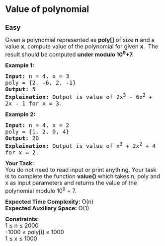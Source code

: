 # Value of polynomial
## Easy
<div class="problems_problem_content__Xm_eO"><p><span style="font-size:18px">Given a polynomial represented as <strong>poly[]</strong>&nbsp;of size <strong>n</strong> and a value <strong>x</strong>, compute value of the polynomial for given <strong>x</strong>.&nbsp; The result should be computed <strong>under modulo 10<sup>9</sup>+7.</strong>&nbsp;</span></p>

<p><span style="font-size:18px"><strong>Example 1:</strong></span></p>

<pre><span style="font-size:18px"><strong>Input:</strong> n = 4, x = 3
poly = {2, -6, 2, -1}
<strong>Output:</strong> 5
<strong>Explaination:</strong> Output is value of 2x<sup>3</sup> - 6x<sup>2</sup> + 
2x - 1 for x = 3.</span></pre>

<p><strong><span style="font-size:18px">Example 2:</span></strong></p>

<pre><span style="font-size:18px"><strong>Input:</strong> n = 4, x = 2
poly = {1, 2, 0, 4}
<strong>Output: </strong>20
<strong>Explaination:</strong> Output is value of x<sup>3</sup> + 2x<sup>2</sup> + 4 
for x = 2.</span></pre>

<p><span style="font-size:18px"><strong>Your Task:</strong><br>
You do not need to read input or print anything. Your task is to complete the function <strong>value()</strong> which takes n, poly&nbsp;and x as input parameters and returns the value of the polynomial modulo 10<sup>9</sup>&nbsp;+ 7.</span></p>

<p><span style="font-size:18px"><strong>Expected Time Complexity:</strong> O(n)<br>
<strong>Expected Auxiliary Space:</strong> O(1)</span></p>

<p><span style="font-size:18px"><strong>Constraints:</strong><br>
1 ≤ n&nbsp;≤ 2000<br>
-1000 ≤ poly[i] ≤ 1000<br>
1 ≤ x ≤ 1000&nbsp;</span></p>
</div>